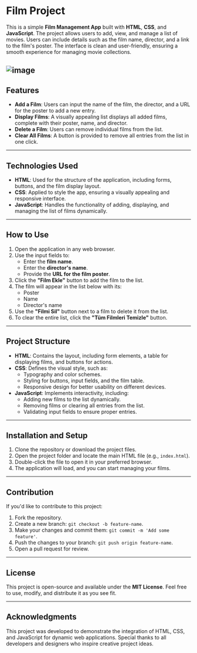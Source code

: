 # Film Project

This is a simple **Film Management App** built with **HTML**, **CSS**, and **JavaScript**. The project allows users to add, view, and manage a list of movies. Users can include details such as the film name, director, and a link to the film's poster. The interface is clean and user-friendly, ensuring a smooth experience for managing movie collections.

![image](https://github.com/user-attachments/assets/0814d0ea-ef83-405c-bb80-44c6f7b356de)
---

## Features

- **Add a Film**: Users can input the name of the film, the director, and a URL for the poster to add a new entry.
- **Display Films**: A visually appealing list displays all added films, complete with their poster, name, and director.
- **Delete a Film**: Users can remove individual films from the list.
- **Clear All Films**: A button is provided to remove all entries from the list in one click.

---

## Technologies Used

- **HTML**: Used for the structure of the application, including forms, buttons, and the film display layout.
- **CSS**: Applied to style the app, ensuring a visually appealing and responsive interface.
- **JavaScript**: Handles the functionality of adding, displaying, and managing the list of films dynamically.

---

## How to Use

1. Open the application in any web browser.
2. Use the input fields to:
   - Enter the **film name**.
   - Enter the **director's name**.
   - Provide the **URL for the film poster**.
3. Click the **"Film Ekle"** button to add the film to the list.
4. The film will appear in the list below with its:
   - Poster
   - Name
   - Director's name
5. Use the **"Filmi Sil"** button next to a film to delete it from the list.
6. To clear the entire list, click the **"Tüm Filmleri Temizle"** button.

---

## Project Structure

- **HTML**: Contains the layout, including form elements, a table for displaying films, and buttons for actions.
- **CSS**: Defines the visual style, such as:
  - Typography and color schemes.
  - Styling for buttons, input fields, and the film table.
  - Responsive design for better usability on different devices.
- **JavaScript**: Implements interactivity, including:
  - Adding new films to the list dynamically.
  - Removing films or clearing all entries from the list.
  - Validating input fields to ensure proper entries.

---

## Installation and Setup

1. Clone the repository or download the project files.
2. Open the project folder and locate the main HTML file (e.g., `index.html`).
3. Double-click the file to open it in your preferred browser.
4. The application will load, and you can start managing your films.

---

## Contribution

If you'd like to contribute to this project:

1. Fork the repository.
2. Create a new branch: `git checkout -b feature-name`.
3. Make your changes and commit them: `git commit -m 'Add some feature'`.
4. Push the changes to your branch: `git push origin feature-name`.
5. Open a pull request for review.

---

## License

This project is open-source and available under the **MIT License**. Feel free to use, modify, and distribute it as you see fit.

---

## Acknowledgments

This project was developed to demonstrate the integration of HTML, CSS, and JavaScript for dynamic web applications. Special thanks to all developers and designers who inspire creative project ideas.
